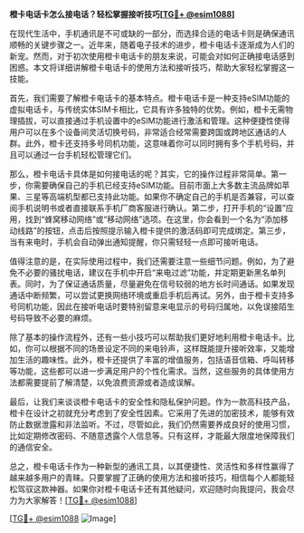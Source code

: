 **橙卡电话卡怎么接电话？轻松掌握接听技巧[[TG💪+ @esim1088](https://t.me/s/esim1088)]**

在现代生活中，手机通讯是不可或缺的一部分，而选择合适的电话卡则是确保通讯顺畅的关键步骤之一。近年来，随着电子技术的进步，橙卡电话卡逐渐成为人们的新宠。然而，对于初次使用橙卡电话卡的朋友来说，可能会对如何正确接电话感到困惑。本文将详细讲解橙卡电话卡的使用方法和接听技巧，帮助大家轻松掌握这一技能。

首先，我们需要了解橙卡电话卡的基本特点。橙卡电话卡是一种支持eSIM功能的虚拟电话卡，与传统实体SIM卡相比，它具有许多独特的优势。例如，橙卡无需物理插拔，可以直接通过手机设置中的eSIM功能进行激活和管理。这种便捷性使得用户可以在多个设备间灵活切换号码，非常适合经常需要跨国或跨地区通话的人群。此外，橙卡还支持多号同机功能，这意味着你可以同时拥有多个手机号码，并且可以通过一台手机轻松管理它们。

那么，橙卡电话卡具体是如何接电话的呢？其实，它的操作过程非常简单。第一步，你需要确保自己的手机已经支持eSIM功能。目前市面上大多数主流品牌如苹果、三星等高端机型都已支持此功能。如果你不确定自己的手机是否兼容，可以查阅手机说明书或者直接联系手机厂商客服进行确认。第二步，打开手机的“设置”应用，找到“蜂窝移动网络”或“移动网络”选项。在这里，你会看到一个名为“添加移动线路”的按钮，点击后按照提示输入橙卡提供的激活码即可完成绑定。第三步，当有来电时，手机会自动弹出通知提醒，你只需轻轻一点即可接听电话。

值得注意的是，在实际使用过程中，我们还需要注意一些细节问题。例如，为了避免不必要的骚扰电话，建议在手机中开启“来电过滤”功能，并定期更新黑名单列表。同时，为了保证通话质量，尽量避免在信号较弱的地方长时间通话。如果发现通话中断频繁，可以尝试更换网络环境或重启手机后再试。另外，由于橙卡支持多号同机功能，因此在接听电话时要特别留意来电显示的号码归属地，以免误接陌生号码导致不必要的麻烦。

除了基本的操作流程外，还有一些小技巧可以帮助我们更好地利用橙卡电话卡。比如，你可以根据不同的场景设定不同的来电铃声，这样既能提升接听效率，又能增加生活的趣味性。此外，橙卡还提供了丰富的增值服务，包括语音信箱、呼叫转移等功能，这些都可以进一步满足用户的个性化需求。当然，这些服务的具体使用方法都需要提前了解清楚，以免浪费资源或者造成误解。

最后，让我们来谈谈橙卡电话卡的安全性和隐私保护问题。作为一款高科技产品，橙卡在设计之初就充分考虑到了安全性因素。它采用了先进的加密技术，能够有效防止数据泄露和非法监听。不过，尽管如此，我们仍然需要养成良好的使用习惯，比如定期修改密码、不随意透露个人信息等。只有这样，才能最大限度地保障我们的通信安全。

总之，橙卡电话卡作为一种新型的通讯工具，以其便捷性、灵活性和多样性赢得了越来越多用户的青睐。只要掌握了正确的使用方法和接听技巧，相信每个人都能轻松驾驭这款神器。如果你对橙卡电话卡还有其他疑问，欢迎随时向我提问，我会尽力为大家解答！[[TG💪+ @esim1088](https://t.me/s/esim1088)]

[[TG💪+ @esim1088](https://t.me/s/esim1088) ![Image](https://i.postimg.cc/4NQfJmqS/Snipaste-2025-05-13-00-14-12.png)]